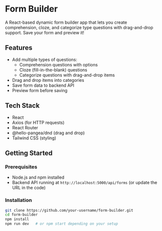 # Form Builder

A React-based dynamic form builder app that lets you create comprehension, cloze, and categorize type questions with drag-and-drop support. Save your form and preview it!

## Features

- Add multiple types of questions:
  - Comprehension questions with options
  - Cloze (fill-in-the-blank) questions
  - Categorize questions with drag-and-drop items
- Drag and drop items into categories
- Save form data to backend API
- Preview form before saving

## Tech Stack

- React
- Axios (for HTTP requests)
- React Router
- @hello-pangea/dnd (drag and drop)
- Tailwind CSS (styling)

## Getting Started

### Prerequisites

- Node.js and npm installed
- Backend API running at `http://localhost:5000/api/forms` (or update the URL in the code)

### Installation

```bash
git clone https://github.com/your-username/form-builder.git
cd form-builder
npm install
npm run dev   # or npm start depending on your setup
